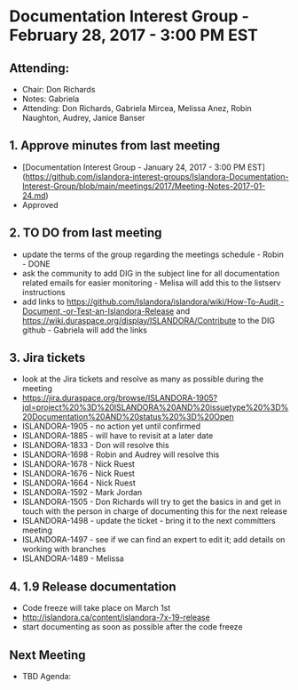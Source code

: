 # Documentation Interest Group - February 28, 2017 - 3:00 PM EST
## Attending:

* Chair: Don Richards
* Notes: Gabriela
* Attending: Don Richards, Gabriela Mircea, Melissa Anez, Robin Naughton, Audrey, Janice Banser

## 1. Approve minutes from last meeting
* [Documentation Interest Group - January 24, 2017 - 3:00 PM EST] (https://github.com/islandora-interest-groups/Islandora-Documentation-Interest-Group/blob/main/meetings/2017/Meeting-Notes-2017-01-24.md) 
* Approved 

## 2. TO DO from last meeting 
* update the terms of the group regarding the meetings schedule - Robin - DONE
* ask the community to add DIG in the subject line for all documentation related emails for easier monitoring - Melisa will add this to the listserv instructions
* add links to https://github.com/Islandora/islandora/wiki/How-To-Audit,-Document,-or-Test-an-Islandora-Release and https://wiki.duraspace.org/display/ISLANDORA/Contribute to the DIG github - Gabriela will add the links

## 3. Jira tickets
* look at the Jira tickets and resolve as many as possible during the meeting
* https://jira.duraspace.org/browse/ISLANDORA-1905?jql=project%20%3D%20ISLANDORA%20AND%20issuetype%20%3D%20Documentation%20AND%20status%20%3D%20Open 
* ISLANDORA-1905 - no action yet until confirmed
* ISLANDORA-1885 - will have to revisit at a later date
* ISLANDORA-1833 - Don will resolve this
* ISLANDORA-1698 - Robin and Audrey will resolve this
* ISLANDORA-1678 - Nick Ruest 
* ISLANDORA-1676 - Nick Ruest
* ISLANDORA-1664 - Nick Ruest
* ISLANDORA-1592 - Mark Jordan 
* ISLANDORA-1505 - Don Richards will try to get the basics in and get in touch with the person in charge of documenting this for the next release
* ISLANDORA-1498 - update the ticket - bring it to the next committers meeting
* ISLANDORA-1497 - see if we can find an expert to edit it; add details on working with branches
* ISLANDORA-1489 - Melissa

## 4. 1.9 Release documentation
* Code freeze will take place on March 1st
* http://islandora.ca/content/islandora-7x-19-release
* start documenting as soon as possible after the code freeze



## Next Meeting
* TBD
Agenda:

